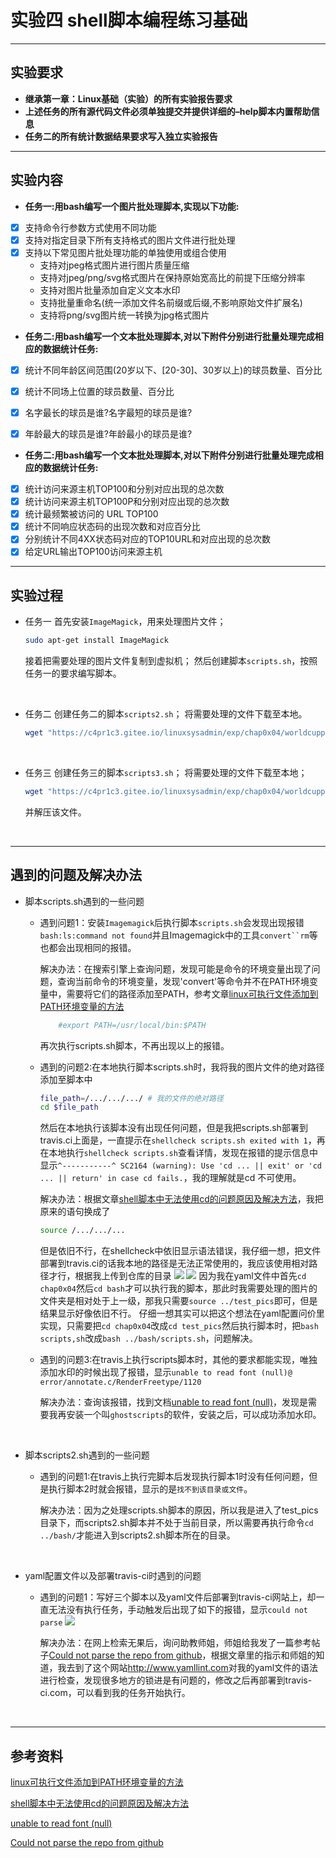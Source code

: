 # 实验四 shell脚本编程练习基础
---
## 实验要求
* **继承第一章：Linux基础（实验）的所有实验报告要求**
* **上述任务的所有源代码文件必须单独提交并提供详细的–help脚本内置帮助信息**
* **任务二的所有统计数据结果要求写入独立实验报告**
---
## 实验内容
* **任务一:用bash编写一个图片批处理脚本,实现以下功能:**
- [X] 支持命令行参数方式使用不同功能
- [X] 支持对指定目录下所有支持格式的图片文件进行批处理
- [X] 支持以下常见图片批处理功能的单独使用或组合使用
    * 支持对jpeg格式图片进行图片质量压缩
    * 支持对jpeg/png/svg格式图片在保持原始宽高比的前提下压缩分辨率
    * 支持对图片批量添加自定义文本水印
    * 支持批量重命名(统一添加文件名前缀或后缀,不影响原始文件扩展名)
    * 支持将png/svg图片统一转换为jpg格式图片

* **任务二:用bash编写一个文本批处理脚本,对以下附件分别进行批量处理完成相应的数据统计任务:**
- [X] 统计不同年龄区间范围(20岁以下、[20-30]、30岁以上)的球员数量、百分比
- [X] 统计不同场上位置的球员数量、百分比
- [X] 名字最长的球员是谁?名字最短的球员是谁?
- [X] 年龄最大的球员是谁?年龄最小的球员是谁?
  

* **任务二:用bash编写一个文本批处理脚本,对以下附件分别进行批量处理完成相应的数据统计任务:**
- [X] 统计访问来源主机TOP100和分别对应出现的总次数
- [X] 统计访问来源主机TOP100P和分别对应出现的总次数
- [X] 统计最频繁被访问的 URL TOP100
- [X] 统计不同响应状态码的出现次数和对应百分比
- [X] 分别统计不同4XX状态码对应的TOP10URL和对应出现的总次数
- [X] 给定URL输出TOP100访问来源主机
---
## 实验过程
* 任务一
    首先安装`ImageMagick`，用来处理图片文件；
    ```bash
    sudo apt-get install ImageMagick
    ```
    接着把需要处理的图片文件复制到虚拟机；
    然后创建脚本`scripts.sh`，按照任务一的要求编写脚本。

<br>

* 任务二
    创建任务二的脚本`scripts2.sh`；
    将需要处理的文件下载至本地。
    ```bash
    wget "https://c4pr1c3.gitee.io/linuxsysadmin/exp/chap0x04/worldcupplayerinfo.tsv"
    ```

<br>

* 任务三
    创建任务三的脚本`scripts3.sh`；
    将需要处理的文件下载至本地；
    ```bash
    wget "https://c4pr1c3.gitee.io/linuxsysadmin/exp/chap0x04/worldcupplayerinfo.tsv"
    ```
    并解压该文件。

<br>

---
## 遇到的问题及解决办法

* 脚本scripts.sh遇到的一些问题
  * 遇到问题1：安装`Imagemagick`后执行脚本`scripts.sh`会发现出现报错`bash:ls:command not found`并且Imagemagick中的工具`convert``rm`等也都会出现相同的报错。

    解决办法：在搜索引擎上查询问题，发现可能是命令的环境变量出现了问题，查询当前命令的环境变量，发现'convert'等命令并不在PATH环境变量中，需要将它们的路径添加至PATH，参考文章[linux可执行文件添加到PATH环境变量的方法](https://www.cnblogs.com/joshua317/p/6899057.html)
    ```bash
        #export PATH=/usr/local/bin:$PATH
    ```
    再次执行scripts.sh脚本，不再出现以上的报错。

  * 遇到的问题2:在本地执行脚本scripts.sh时，我将我的图片文件的绝对路径添加至脚本中
    ```bash
    file_path=/.../.../.../ # 我的文件的绝对路径
    cd $file_path
    ```
    然后在本地执行该脚本没有出现任何问题，但是我把scripts.sh部署到travis.ci上面是，一直提示在`shellcheck scripts.sh exited with 1`，再在本地执行`shellcheck scripts.sh`查看详情，发现在报错的提示信息中显示`^-----------^ SC2164 (warning): Use 'cd ... || exit' or 'cd ... || return' in case cd fails.`，我的理解就是cd 不可使用。

    解决办法：根据文章[shell脚本中无法使用cd的问题原因及解决方法](https://blog.csdn.net/GX_1_11_real/article/details/80990250)，我把原来的语句换成了
    ```bash
    source /.../.../...
    ```
    但是依旧不行，在shellcheck中依旧显示语法错误，我仔细一想，把文件部署到travis.ci的话我本地的路径是无法正常使用的，我应该使用相对路径才行，根据我上传到仓库的目录
    ![](report_pics/仓库目录1.png)
    ![](report_pics/仓库目录2.png)
    因为我在yaml文件中首先`cd chap0x04`然后`cd bash`才可以执行我的脚本，那此时我需要处理的图片的文件夹是相对处于上一级，那我只需要`source ../test_pics`即可，但是结果显示好像依旧不行。
    仔细一想其实可以把这个想法在yaml配置问价里实现，只需要把`cd chap0x04`改成`cd test_pics`然后执行脚本时，把`bash scripts,sh`改成`bash ../bash/scripts.sh`，问题解决。

  * 遇到的问题3:在travis上执行scripts脚本时，其他的要求都能实现，唯独添加水印的时候出现了报错，显示`unable to read font (null)@ error/annotate.c/RenderFreetype/1120` 

    解决办法：查询该报错，找到文档[unable to read font (null)](https://legacy.imagemagick.org/discourse-server/viewtopic.php?p=82055&sid=ad29ab4258114ba1c578f162cb458a70#p82055)，发现是需要我再安装一个叫`ghostscripts`的软件，安装之后，可以成功添加水印。

<br>

* 脚本scripts2.sh遇到的一些问题
    * 遇到的问题1:在travis上执行完脚本后发现执行脚本1时没有任何问题，但是执行脚本2时就会报错，显示的是`找不到该目录或文件`。
        
        解决办法：因为之处理scripts.sh脚本的原因，所以我是进入了test_pics目录下，而scripts2.sh脚本并不处于当前目录，所以需要再执行命令`cd ../bash/`才能进入到scripts2.sh脚本所在的目录。

<br>

* yaml配置文件以及部署travis-ci时遇到的问题

    * 遇到的问题1：写好三个脚本以及yaml文件后部署到travis-ci网站上，却一直无法没有执行任务，手动触发后出现了如下的报错，显示`could not parse`
    ![](report_pics/报错.jpeg)
    
        解决办法：在网上检索无果后，询问助教师姐，师姐给我发了一篇参考帖子[Could not parse the repo from github](https://travis-ci.community/t/could-not-parse-the-repo-from-github/6429)，根据文章里的指示和师姐的知道，我去到了这个网站<http://www.yamllint.com>对我的yaml文件的语法进行检查，发现很多地方的锁进是有问题的，修改之后再部署到travis-ci.com，可以看到我的任务开始执行。

<br>

---
## 参考资料
[linux可执行文件添加到PATH环境变量的方法](https://www.cnblogs.com/joshua317/p/6899057.html)

[shell脚本中无法使用cd的问题原因及解决方法](https://blog.csdn.net/GX_1_11_real/article/details/80990250)

[unable to read font (null)](https://legacy.imagemagick.org/discourse-server/viewtopic.php?p=82055&sid=ad29ab4258114ba1c578f162cb458a70#p82055)

[Could not parse the repo from github](https://travis-ci.community/t/could-not-parse-the-repo-from-github/6429)

[](http://www.yamllint.com)



